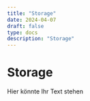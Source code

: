 ```yaml
---
title: "Storage"
date: 2024-04-07
draft: false
type: docs
description: "Storage"
---
```


# Storage

Hier könnte Ihr Text stehen